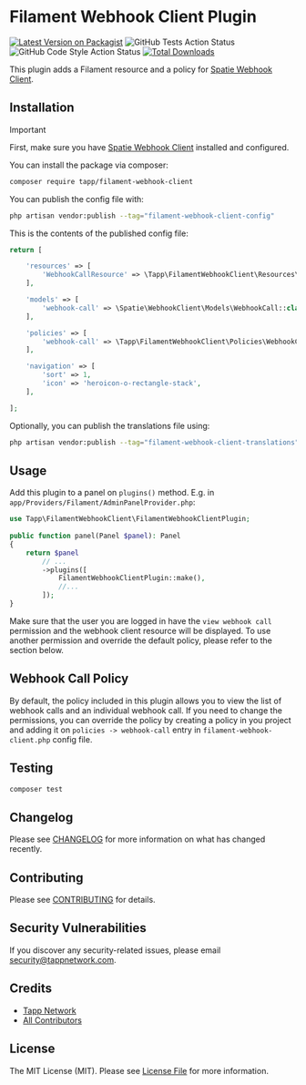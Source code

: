 # Filament Webhook Client Plugin

[![Latest Version on Packagist](https://img.shields.io/packagist/v/tapp/filament-webhook-client.svg?style=flat-square)](https://packagist.org/packages/tapp/filament-webhook-client)
![GitHub Tests Action Status](https://github.com/TappNetwork/filament-webhook-client/actions/workflows/run-tests.yml/badge.svg)
![GitHub Code Style Action Status](https://github.com/TappNetwork/filament-webhook-client/actions/workflows/fix-php-code-style-issues.yml/badge.svg)
[![Total Downloads](https://img.shields.io/packagist/dt/tapp/filament-webhook-client.svg?style=flat-square)](https://packagist.org/packages/tapp/filament-webhook-client)

This plugin adds a Filament resource and a policy for [Spatie Webhook Client](https://github.com/spatie/laravel-webhook-client/).

## Installation

> [!IMPORTANT]
> First, make sure you have [Spatie Webhook Client](https://github.com/spatie/laravel-webhook-client/)
> installed and configured.

You can install the package via composer:

```bash
composer require tapp/filament-webhook-client
```

You can publish the config file with:

```bash
php artisan vendor:publish --tag="filament-webhook-client-config"
```

This is the contents of the published config file:

```php
return [

    'resources' => [
        'WebhookCallResource' => \Tapp\FilamentWebhookClient\Resources\WebhookCallResource::class,
    ],

    'models' => [
        'webhook-call' => \Spatie\WebhookClient\Models\WebhookCall::class,
    ],

    'policies' => [
        'webhook-call' => \Tapp\FilamentWebhookClient\Policies\WebhookCallPolicy::class,
    ],

    'navigation' => [
        'sort' => 1,
        'icon' => 'heroicon-o-rectangle-stack',
    ],

];
```

Optionally, you can publish the translations file using:

```bash
php artisan vendor:publish --tag="filament-webhook-client-translations"
```

## Usage

Add this plugin to a panel on `plugins()` method. 
E.g. in `app/Providers/Filament/AdminPanelProvider.php`:

```php
use Tapp\FilamentWebhookClient\FilamentWebhookClientPlugin;
 
public function panel(Panel $panel): Panel
{
    return $panel
        // ...
        ->plugins([
            FilamentWebhookClientPlugin::make(),
            //...
        ]);
}
```

Make sure that the user you are logged in have the `view webhook call` permission and the webhook client resource will be displayed.
To use another permission and override the default policy, please refer to the section below.

## Webhook Call Policy

By default, the policy included in this plugin allows you to view the list of webhook calls and an individual webhook call.
If you need to change the permissions, you can override the policy by creating a policy in you project and adding it on `policies -> webhook-call` entry in `filament-webhook-client.php` config file.

## Testing

```bash
composer test
```

## Changelog

Please see [CHANGELOG](CHANGELOG.md) for more information on what has changed recently.

## Contributing

Please see [CONTRIBUTING](CONTRIBUTING.md) for details.

## Security Vulnerabilities

If you discover any security-related issues, please email security@tappnetwork.com.

## Credits

-  [Tapp Network](https://github.com/TappNetwork)
-  [All Contributors](../../contributors)

## License

The MIT License (MIT). Please see [License File](LICENSE.md) for more information.
